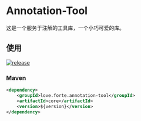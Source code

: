 # Annotation-Tool

这是一个服务于注解的工具库，一个小巧可爱的库。


## 使用 

<a href="https://repo1.maven.org/maven2/love/forte/annotation-tool/core" target="_blank">
  <img alt="release" src="https://img.shields.io/nexus/r/love.forte.annotation-tool/core?label=simbot-lastVersion&server=https%3A%2F%2Foss.sonatype.org" />
</a>


### Maven

```xml
<dependency>
    <groupId>love.forte.annotation-tool</groupId>
    <artifactId>core</artifactId>
    <version>${version}</version>
</dependency>
```


